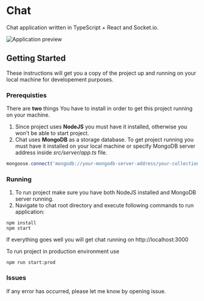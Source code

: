# Chat
Chat application written in TypeScript + React and Socket.io.

![Application preview](https://i.imgur.com/qxu8R3A.png)

## Getting Started

These instructions will get you a copy of the project up and running on your local machine for developement purposes.

### Prerequisties

There are __two__ things You have to install in order to get this project running on your machine.
1. Since project uses __NodeJS__ you must have it installed, otherwise you won't be able to start project.
2. Chat uses __MongoDB__ as a storage database. To get project running you must have it installed on your local machine or specify MongoDB server address inside *src/server/app.ts* file.
```javascript
mongoose.connect('mongodb://your-mongodb-server-address/your-collection-name', ...)
```

### Running

1. To run project make sure you have both NodeJS installed and MongoDB server running.
2. Navigate to chat root directory and execute following commands to run application:
```
npm install
npm start
```

If everything goes well you will get chat running on http://localhost:3000

To run project in production environment use
```
npm run start:prod
```

### Issues

If any error has occurred, please let me know by opening issue.
